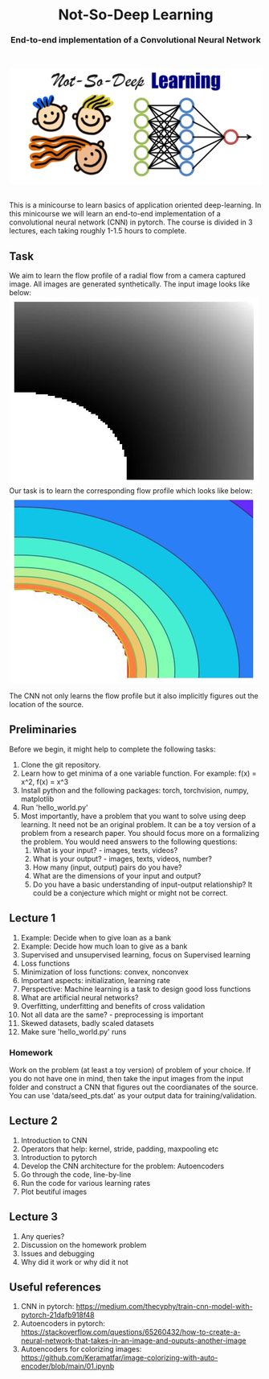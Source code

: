 <div>
  <h1 align="center">Not-So-Deep Learning</h1>
    <h3 align="center">End-to-end implementation of a Convolutional Neural Network</h3>
</div>

<br/>

<p align="center">
    <img src="webimg/cover.png" alt="Cover">
</p>

<h2> </h2>

This is a minicourse to learn basics of application oriented deep-learning. In this minicourse we will learn an end-to-end implementation of a convolutional neural network (CNN) in pytorch. The course is divided in 3 lectures, each taking roughly 1-1.5 hours to complete.

## Task
We aim to learn the flow profile of a radial flow from a camera captured image. All images are generated synthetically. The input image looks like below:
<img src="images/input/input_0.jpg" alt="input">
Our task is to learn the corresponding flow profile which looks like below:
<img src="images/output/output_0.jpg" alt="input">

The CNN not only learns the flow profile but it also implicitly figures out the location of the source.

## Preliminaries

Before we begin, it might help to complete the following tasks:
1. Clone the git repository.
2. Learn how to get minima of a one variable function. For example: f(x) = x^2, f(x) = x^3
3. Install python and the following packages: torch, torchvision, numpy, matplotlib
4. Run 'hello_world.py'
5. Most importantly, have a problem that you want to solve using deep learning. It need not be an original problem. It can be a toy version of a problem from a research paper. You should focus more on a formalizing the problem. You would need answers to the following questions:
    1. What is your input? - images, texts, videos?
    2. What is your output? - images, texts, videos, number?
    3. How many (input, output) pairs do you have?
    4. What are the dimensions of your input and output?
    5. Do you have a basic understanding of input-output relationship? It could be a conjecture which might or might not be correct.

## Lecture 1
1. Example: Decide when to give loan as a bank
2. Example: Decide how much loan to give as a bank
3. Supervised and unsupervised learning, focus on Supervised learning
4. Loss functions
5. Minimization of loss functions: convex, nonconvex
6. Important aspects: initialization, learning rate
7. Perspective: Machine learning is a task to design good loss functions
8. What are artificial neural networks?
9. Overfitting, underfitting and benefits of cross validation
10. Not all data are the same? - preprocessing is important
11. Skewed datasets, badly scaled datasets
12. Make sure 'hello_world.py' runs

### Homework
Work on the problem (at least a toy version) of problem of your choice. If you do not have one in mind, then take the input images from the input folder and construct a CNN that figures out the coordianates of the source. You can use 'data/seed_pts.dat' as your output data for training/validation.

## Lecture 2
1. Introduction to CNN
2. Operators that help: kernel, stride, padding, maxpooling etc
3. Introduction to pytorch
4. Develop the CNN architecture for the problem: Autoencoders
5. Go through the code, line-by-line
6. Run the code for various learning rates
7. Plot beutiful images

## Lecture 3
1. Any queries?
2. Discussion on the homework problem
3. Issues and debugging
4. Why did it work or why did it not

## Useful references <a name="credits" />
1. CNN in pytorch: https://medium.com/thecyphy/train-cnn-model-with-pytorch-21dafb918f48
2. Autoencoders in pytorch: https://stackoverflow.com/questions/65260432/how-to-create-a-neural-network-that-takes-in-an-image-and-ouputs-another-image
3. Autoencoders for colorizing images: https://github.com/Keramatfar/image-colorizing-with-auto-encoder/blob/main/01.ipynb

